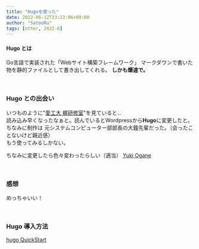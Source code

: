 ```yaml
---
title: "Hugoを使った"
date: 2022-06-12T23:23:06+09:00
author: "SatooRu"
tags: [other, 2022-6]
---
```


#### Hugo とは
Go言語で実装された「Webサイト構築フレームワーク」
マークダウンで書いた物を静的ファイルとして書き出してくれる。
**しかも爆速で。**

<!--more-->
<br>

### Hugo との出会い

いつものように"[愛工大 梶研修室](https://kajilab.net/hpg/blog/2022-04-05/)"を見ていると...  
読み込み早くなったなぁと。読んでいるとWordpressから**Hugo**に変更したと。  
ちなみに制作は 元システムコンピューター部部長の大鐘先輩だった。（会ったことないけど親近感）  
もう使ってみるしかない。

ちなみに変更したら色々変わったらしい（適当）
[Yuki Ogane](https://me.bigbell.dev/post/kajilabweb/)

<br>

### 感想
めっちゃいい！

<br>

### Hugo 導入方法
[hugo QuickStart](https://gohugo.io/getting-started/quick-start/)